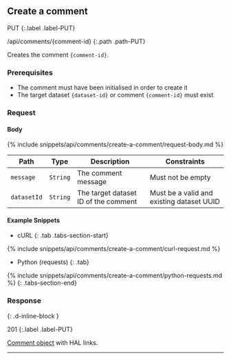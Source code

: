 ## Create a comment

PUT
{:.label .label-PUT}

/api/comments/{comment-id}
{:.path .path-PUT}

Creates the comment `{comment-id}`.

### Prerequisites

- The comment must have been initialised in order to create it
- The target dataset `{dataset-id}` or comment `{comment-id}` must exist

### Request

#### Body

{% include snippets/api/comments/create-a-comment/request-body.md %}

Path | Type | Description | Constraints
---- | ---- | ----------- | -----------
`message` | `String` | The comment message | Must not be empty
`datasetId` | `String` | The target dataset ID of the comment | Must be a valid and existing dataset UUID

#### Example Snippets
- cURL
{: .tab .tabs-section-start}

{% include snippets/api/comments/create-a-comment/curl-request.md %}

- Python (requests)
{: .tab}

{% include snippets/api/comments/create-a-comment/python-requests.md %}
{: .tabs-section-end}

### Response
{: .d-inline-block }

201
{:.label .label-PUT}

[Comment object](#comment-object) with HAL links.

---
